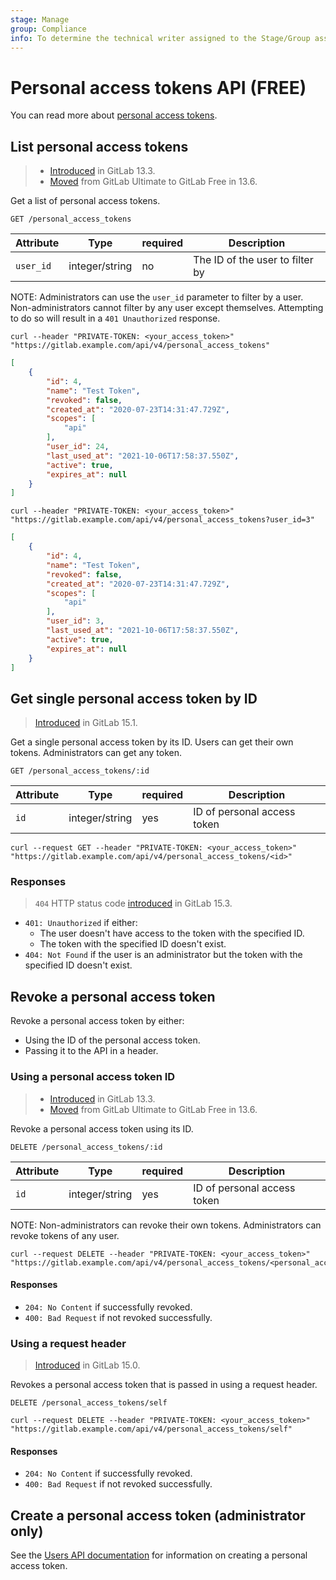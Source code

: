 ```yaml
---
stage: Manage
group: Compliance
info: To determine the technical writer assigned to the Stage/Group associated with this page, see https://about.gitlab.com/handbook/engineering/ux/technical-writing/#assignments
---
```


# Personal access tokens API **(FREE)**

You can read more about [personal access tokens](../user/profile/personal_access_tokens.md#personal-access-tokens).

## List personal access tokens

> - [Introduced](https://gitlab.com/gitlab-org/gitlab/-/issues/227264) in GitLab 13.3.
> - [Moved](https://gitlab.com/gitlab-org/gitlab/-/issues/270200) from GitLab Ultimate to GitLab Free in 13.6.

Get a list of personal access tokens.

```plaintext
GET /personal_access_tokens
```

| Attribute | Type    | required | Description         |
|-----------|---------|----------|---------------------|
| `user_id` | integer/string | no | The ID of the user to filter by |

NOTE:
Administrators can use the `user_id` parameter to filter by a user. Non-administrators cannot filter by any user except themselves. Attempting to do so will result in a `401 Unauthorized` response.

```shell
curl --header "PRIVATE-TOKEN: <your_access_token>" "https://gitlab.example.com/api/v4/personal_access_tokens"
```

```json
[
    {
        "id": 4,
        "name": "Test Token",
        "revoked": false,
        "created_at": "2020-07-23T14:31:47.729Z",
        "scopes": [
            "api"
        ],
        "user_id": 24,
        "last_used_at": "2021-10-06T17:58:37.550Z",
        "active": true,
        "expires_at": null
    }
]
```

```shell
curl --header "PRIVATE-TOKEN: <your_access_token>" "https://gitlab.example.com/api/v4/personal_access_tokens?user_id=3"
```

```json
[
    {
        "id": 4,
        "name": "Test Token",
        "revoked": false,
        "created_at": "2020-07-23T14:31:47.729Z",
        "scopes": [
            "api"
        ],
        "user_id": 3,
        "last_used_at": "2021-10-06T17:58:37.550Z",
        "active": true,
        "expires_at": null
    }
]
```

## Get single personal access token by ID

> [Introduced](https://gitlab.com/gitlab-org/gitlab/-/issues/362239) in GitLab 15.1.

Get a single personal access token by its ID. Users can get their own tokens.
Administrators can get any token.

```plaintext
GET /personal_access_tokens/:id
```

| Attribute | Type    | required | Description         |
|-----------|---------|----------|---------------------|
| `id` | integer/string | yes | ID of personal access token |

```shell
curl --request GET --header "PRIVATE-TOKEN: <your_access_token>" "https://gitlab.example.com/api/v4/personal_access_tokens/<id>"
```

### Responses

> `404` HTTP status code [introduced](https://gitlab.com/gitlab-org/gitlab/-/merge_requests/93650) in GitLab 15.3.

- `401: Unauthorized` if either:
  - The user doesn't have access to the token with the specified ID.
  - The token with the specified ID doesn't exist.
- `404: Not Found` if the user is an administrator but the token with the specified ID doesn't exist.

## Revoke a personal access token

Revoke a personal access token by either:

- Using the ID of the personal access token.
- Passing it to the API in a header.

### Using a personal access token ID

> - [Introduced](https://gitlab.com/gitlab-org/gitlab/-/issues/216004) in GitLab 13.3.
> - [Moved](https://gitlab.com/gitlab-org/gitlab/-/issues/270200) from GitLab Ultimate to GitLab Free in 13.6.

Revoke a personal access token using its ID.

```plaintext
DELETE /personal_access_tokens/:id
```

| Attribute | Type    | required | Description         |
|-----------|---------|----------|---------------------|
| `id` | integer/string | yes | ID of personal access token |

NOTE:
Non-administrators can revoke their own tokens. Administrators can revoke tokens of any user.

```shell
curl --request DELETE --header "PRIVATE-TOKEN: <your_access_token>" "https://gitlab.example.com/api/v4/personal_access_tokens/<personal_access_token_id>"
```

#### Responses

- `204: No Content` if successfully revoked.
- `400: Bad Request` if not revoked successfully.

### Using a request header

> [Introduced](https://gitlab.com/gitlab-org/gitlab/-/issues/350240) in GitLab 15.0.

Revokes a personal access token that is passed in using a request header.

```plaintext
DELETE /personal_access_tokens/self
```

```shell
curl --request DELETE --header "PRIVATE-TOKEN: <your_access_token>" "https://gitlab.example.com/api/v4/personal_access_tokens/self"
```

#### Responses

- `204: No Content` if successfully revoked.
- `400: Bad Request` if not revoked successfully.

## Create a personal access token (administrator only)

See the [Users API documentation](users.md#create-a-personal-access-token) for information on creating a personal access token.
